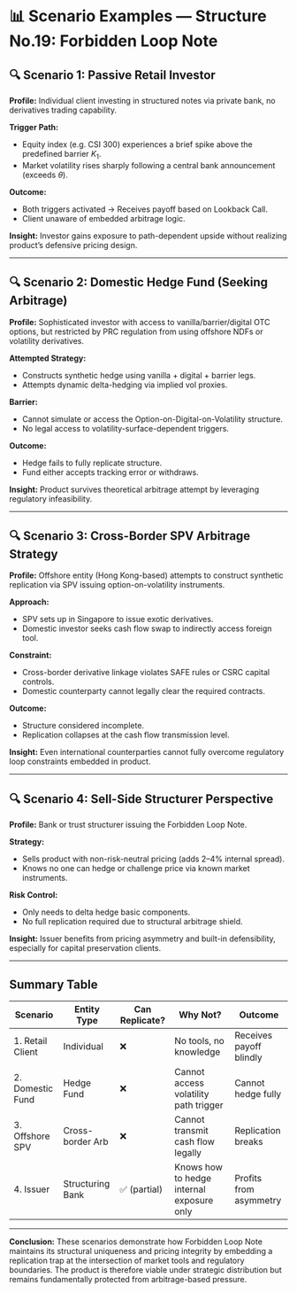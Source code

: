 # 📊 Scenario Examples — Structure No.19: Forbidden Loop Note

## 🔍 Scenario 1: Passive Retail Investor

**Profile:** Individual client investing in structured notes via private bank, no derivatives trading capability.

**Trigger Path:**

* Equity index (e.g. CSI 300) experiences a brief spike above the predefined barrier $K_1$.
* Market volatility rises sharply following a central bank announcement (exceeds $\theta$).

**Outcome:**

* Both triggers activated → Receives payoff based on Lookback Call.
* Client unaware of embedded arbitrage logic.

**Insight:**
Investor gains exposure to path-dependent upside without realizing product’s defensive pricing design.

---

## 🔍 Scenario 2: Domestic Hedge Fund (Seeking Arbitrage)

**Profile:** Sophisticated investor with access to vanilla/barrier/digital OTC options, but restricted by PRC regulation from using offshore NDFs or volatility derivatives.

**Attempted Strategy:**

* Constructs synthetic hedge using vanilla + digital + barrier legs.
* Attempts dynamic delta-hedging via implied vol proxies.

**Barrier:**

* Cannot simulate or access the Option-on-Digital-on-Volatility structure.
* No legal access to volatility-surface-dependent triggers.

**Outcome:**

* Hedge fails to fully replicate structure.
* Fund either accepts tracking error or withdraws.

**Insight:**
Product survives theoretical arbitrage attempt by leveraging regulatory infeasibility.

---

## 🔍 Scenario 3: Cross-Border SPV Arbitrage Strategy

**Profile:** Offshore entity (Hong Kong-based) attempts to construct synthetic replication via SPV issuing option-on-volatility instruments.

**Approach:**

* SPV sets up in Singapore to issue exotic derivatives.
* Domestic investor seeks cash flow swap to indirectly access foreign tool.

**Constraint:**

* Cross-border derivative linkage violates SAFE rules or CSRC capital controls.
* Domestic counterparty cannot legally clear the required contracts.

**Outcome:**

* Structure considered incomplete.
* Replication collapses at the cash flow transmission level.

**Insight:**
Even international counterparties cannot fully overcome regulatory loop constraints embedded in product.

---

## 🔍 Scenario 4: Sell-Side Structurer Perspective

**Profile:** Bank or trust structurer issuing the Forbidden Loop Note.

**Strategy:**

* Sells product with non-risk-neutral pricing (adds 2–4% internal spread).
* Knows no one can hedge or challenge price via known market instruments.

**Risk Control:**

* Only needs to delta hedge basic components.
* No full replication required due to structural arbitrage shield.

**Insight:**
Issuer benefits from pricing asymmetry and built-in defensibility, especially for capital preservation clients.

---

## Summary Table

| Scenario         | Entity Type      | Can Replicate? | Why Not?                                  | Outcome                 |
| ---------------- | ---------------- | -------------- | ----------------------------------------- | ----------------------- |
| 1. Retail Client | Individual       | ❌              | No tools, no knowledge                    | Receives payoff blindly |
| 2. Domestic Fund | Hedge Fund       | ❌              | Cannot access volatility path trigger     | Cannot hedge fully      |
| 3. Offshore SPV  | Cross-border Arb | ❌              | Cannot transmit cash flow legally         | Replication breaks      |
| 4. Issuer        | Structuring Bank | ✅ (partial)    | Knows how to hedge internal exposure only | Profits from asymmetry  |

---

**Conclusion:**
These scenarios demonstrate how Forbidden Loop Note maintains its structural uniqueness and pricing integrity by embedding a replication trap at the intersection of market tools and regulatory boundaries. The product is therefore viable under strategic distribution but remains fundamentally protected from arbitrage-based pressure.
